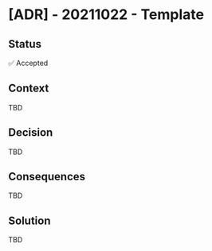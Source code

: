 # [ADR] - 20211022 - Template

## Status

:white_check_mark: Accepted

## Context

TBD

## Decision

TBD

## Consequences

TBD

## Solution

TBD
